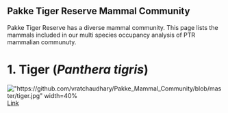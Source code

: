 ## Pakke Tiger Reserve Mammal Community

Pakke Tiger Reserve has a diverse mammal community. This page lists the mammals included in our multi species occupancy analysis of PTR mammalian communuty. 


# 1. Tiger (_Panthera tigris_)
!["https://github.com/vratchaudhary/Pakke_Mammal_Community/blob/master/tiger.jpg" width=40%](Tiger)
[Link](url) 



